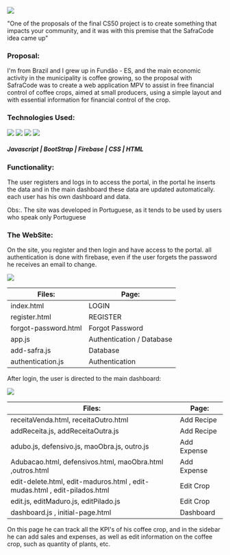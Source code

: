 ![](https://i.imgur.com/jjJ0t5p.png)

"One of the proposals of the final CS50 project is to create something that impacts your community, and it was with this premise that the SafraCode idea came up"

### Proposal:


I'm from Brazil and I grew up in Fundão - ES, and the main economic activity in the municipality is coffee growing, so the proposal with SafraCode was to create a web application MPV to assist in free financial control of coffee crops, aimed at small producers, using a simple layout and with essential information for financial control of the crop.

### Technologies Used:
![](https://icon-icons.com/icons2/2108/PNG/48/javascript_icon_130900.png) ![](https://icon-icons.com/icons2/2248/PNG/48/bootstrap_icon_135870.png)  ![](https://icon-icons.com/icons2/691/PNG/48/google_firebase_icon-icons.com_61474.png)  ![](https://icon-icons.com/icons2/512/PNG/48/html5-01_icon-icons.com_50875.png)  
##### Javascript | BootStrap | Firebase | CSS | HTML


### Functionality:

The user registers and logs in to access the portal, in the portal he inserts the data and in the main dashboard these data are updated automatically. each user has his own dashboard and data.

Obs:. The site was developed in Portuguese, as it tends to be used by users who speak only Portuguese

### The WebSite:
On the site, you register and then login and have access to the portal.
all authentication is done with firebase, even if the user forgets the password he receives an email to change.

![](https://i.ibb.co/sFYF9cH/site1.png)  



| Files:      | Page: |
| ------------- | ------------------------------ |
| index.html  | LOGIN |
| register.html     |   REGISTER |
| forgot-password.html      |    Forgot Password |
| app.js      | Authentication / Database    |
| add-safra.js    |  Database  |
|authentication.js | Authentication |


After login, the user is directed to the main dashboard:

![](https://i.ibb.co/gDxQB7F/site2.png) 

| Files:      | Page: |
| ------------- | ------------------------------ |
| receitaVenda.html, receitaOutro.html  | Add Recipe |
| addReceita.js, addReceitaOutra.js | Add Recipe |
|  adubo.js, defensivo.js, maoObra.js, outro.js      |   Add Expense |
| Adubacao.html, defensivos.html, maoObra.html ,outros.html      |    Add Expense |
| edit-delete.html, edit-maduros.html , edit-mudas.html , edit-pilados.html     | Edit Crop |
| edit.js, editMaduro.js, editPilado.js     |  Edit Crop   |
| dashboard.js , initial-page.html | Dashboard |

On this page he can track all the KPI's of his coffee crop, and in the sidebar he can add sales and expenses, as well as edit information on the coffee crop, such as quantity of plants, etc.

